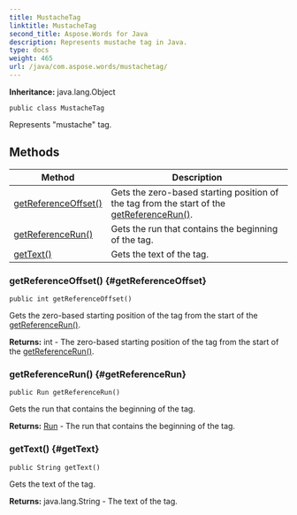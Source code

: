 ```yaml
---
title: MustacheTag
linktitle: MustacheTag
second_title: Aspose.Words for Java
description: Represents mustache tag in Java.
type: docs
weight: 465
url: /java/com.aspose.words/mustachetag/
---
```


**Inheritance:**
java.lang.Object
```
public class MustacheTag
```

Represents "mustache" tag.
## Methods

| Method | Description |
| --- | --- |
| [getReferenceOffset()](#getReferenceOffset) | Gets the zero-based starting position of the tag from the start of the [getReferenceRun()](../../com.aspose.words/mustachetag/\#getReferenceRun). |
| [getReferenceRun()](#getReferenceRun) | Gets the run that contains the beginning of the tag. |
| [getText()](#getText) | Gets the text of the tag. |
### getReferenceOffset() {#getReferenceOffset}
```
public int getReferenceOffset()
```


Gets the zero-based starting position of the tag from the start of the [getReferenceRun()](../../com.aspose.words/mustachetag/\#getReferenceRun).

**Returns:**
int - The zero-based starting position of the tag from the start of the [getReferenceRun()](../../com.aspose.words/mustachetag/\#getReferenceRun).
### getReferenceRun() {#getReferenceRun}
```
public Run getReferenceRun()
```


Gets the run that contains the beginning of the tag.

**Returns:**
[Run](../../com.aspose.words/run/) - The run that contains the beginning of the tag.
### getText() {#getText}
```
public String getText()
```


Gets the text of the tag.

**Returns:**
java.lang.String - The text of the tag.
